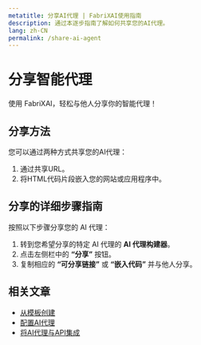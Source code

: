 ```yaml
---
metatitle: 分享AI代理 | FabriXAI使用指南
description: 通过本逐步指南了解如何共享您的AI代理。
lang: zh-CN
permalink: /share-ai-agent
---
```


# 分享智能代理

使用 FabriXAI，轻松与他人分享你的智能代理！

## 分享方法

您可以通过两种方式共享您的AI代理：

1. 通过共享URL。
2. 将HTML代码片段嵌入您的网站或应用程序中。

## 分享的详细步骤指南

按照以下步骤分享您的 AI 代理：

1. 转到您希望分享的特定 AI 代理的 **AI 代理构建器**。
2. 点击左侧栏中的 **“分享”** 按钮。
3. 复制相应的 **“可分享链接”** 或 **“嵌入代码”** 并与他人分享。

## 相关文章
- [从模板创建](/zh-cn/create-from-templates)
- [配置AI代理](/zh-cn/configure-ai-agent/)
- [将AI代理与API集成](/zh-cn/integrations-api/)